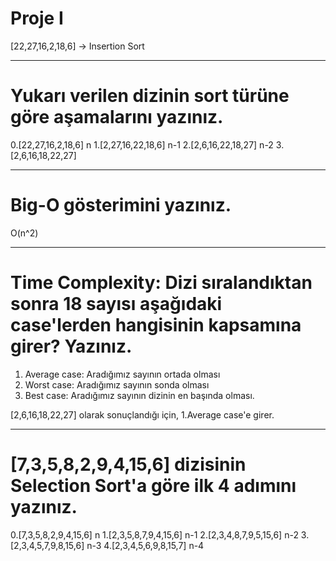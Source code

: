 # Proje I

[22,27,16,2,18,6] -> Insertion Sort

--- 
# Yukarı verilen dizinin sort türüne göre aşamalarını yazınız.

0.[22,27,16,2,18,6] n
1.[2,27,16,22,18,6] n-1
2.[2,6,16,22,18,27] n-2
3.[2,6,16,18,22,27]

---
# Big-O gösterimini yazınız.

O(n^2)

---
# Time Complexity: Dizi sıralandıktan sonra 18 sayısı aşağıdaki case'lerden hangisinin kapsamına girer? Yazınız.

  1. Average case: Aradığımız sayının ortada olması
  2. Worst case: Aradığımız sayının sonda olması
  3. Best case: Aradığımız sayının dizinin en başında olması.

[2,6,16,18,22,27] olarak sonuçlandığı için, 1.Average case'e girer.

---
# [7,3,5,8,2,9,4,15,6] dizisinin Selection Sort'a göre ilk 4 adımını yazınız.

0.[7,3,5,8,2,9,4,15,6] n
1.[2,3,5,8,7,9,4,15,6] n-1
2.[2,3,4,8,7,9,5,15,6] n-2
3.[2,3,4,5,7,9,8,15,6] n-3
4.[2,3,4,5,6,9,8,15,7] n-4

